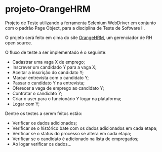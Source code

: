 # projeto-OrangeHRM
Projeto de Teste utilizando a ferramenta Selenium WebDriver em conjunto com o padrão Page Object, para a disciplina de Teste de Software II.

O projeto será feito em cima do site [OrangeHRM](https://opensource-demo.orangehrmlive.com/), um gerenciador de RH open source.

O fluxo de teste a ser implementado é o seguinte:
- Cadastrar uma vaga X de emprego;
- Inscrever um candidado Y para a vaga X;
- Aceitar a inscrição do candidato Y;
- Marcar entrevista com o candidato Y;
- Passar o candidato Y na entrevista;
- Oferecer a vaga de emprego ao candidato Y;
- Contratar o candidato Y;
- Criar o user para o funcionário Y logar na plataforma;
- Logar com Y;

Dentre os testes a serem feitos estão:
- Verificar os dados adicionados;
- Verificar se o histórico bate com os dados adicionados em cada etapa;
- Verificar se o status do processo se altera em cada etapa;
- Verificar se o candidato é adicionado na lista de empregados;
- Ao logar verificar os dados...
